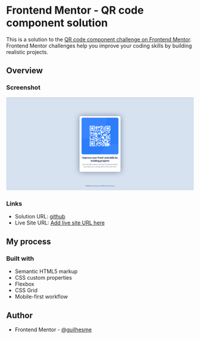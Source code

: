 # Frontend Mentor - QR code component solution

This is a solution to the [QR code component challenge on Frontend Mentor](https://www.frontendmentor.io/challenges/qr-code-component-iux_sIO_H). Frontend Mentor challenges help you improve your coding skills by building realistic projects. 

## Overview

### Screenshot

![Solution Screenshot](./images/solution-screenshot.png)

### Links

- Solution URL: [github](https://github.com/guilhesme23/frontend-mentor-qrcode)
- Live Site URL: [Add live site URL here](https://your-live-site-url.com)

## My process

### Built with

- Semantic HTML5 markup
- CSS custom properties
- Flexbox
- CSS Grid
- Mobile-first workflow

## Author

- Frontend Mentor - [@guilhesme](https://www.frontendmentor.io/profile/guilhesme23)
